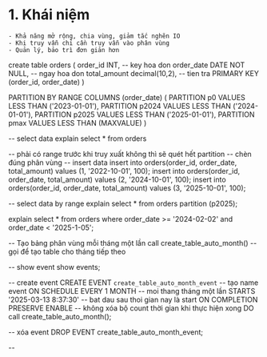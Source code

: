 # 1. Khái niệm
    - Khả năng mở rộng, chia vùng, giảm tắc nghẽn IO 
    - Khi truy vẫn chỉ cần truy vẫn vào phân vùng 
    - Quản lý, bảo trì đơn giản hơn

create table orders (
	order_id INT, -- key hoa don
    order_date DATE NOT NULL, -- ngay hoa don
    total_amount decimal(10,2), -- tien tra
    PRIMARY KEY (order_id, order_date)
)

PARTITION BY RANGE COLUMNS (order_date) (
	PARTITION p0 VALUES LESS THAN ('2023-01-01'),
    PARTITION p2024 VALUES LESS THAN ('2024-01-01'),
    PARTITION p2025 VALUES LESS THAN ('2025-01-01'),
    PARTITION pmax VALUES LESS THAN (MAXVALUE)
)

-- select data 
explain select * from orders

-- phải có range trước khi truy xuất không thì sẽ quét hết partition
-- chèn đúng phân vùng
-- insert data 
insert into orders(order_id, order_date, total_amount) values (1, '2022-10-01', 100);
insert into orders(order_id, order_date, total_amount) values (2, '2024-10-01', 100);
insert into orders(order_id, order_date, total_amount) values (3, '2025-10-01', 100);

-- select data by range 
explain select * from orders partition (p2025);

explain select * from orders where order_date >= '2024-02-02' and order_date < '2025-1-05';


-- Tạo bảng phân vùng mỗi tháng một lần 
call create_table_auto_month() -- gọi để tạo table cho tháng tiếp theo

-- show event
show events;

-- create event 
CREATE EVENT 
`create_table_auto_month_event` -- tạo name event 
ON SCHEDULE EVERY
	1 MONTH  -- moi thang tháng một lần
STARTS 
 '2025-03-13 8:37:30' -- bat dau sau thoi gian nay là start
ON COMPLETION 
	PRESERVE ENABLE -- không xóa bộ count thời gian khi thực hiện xong
DO 
	call create_table_auto_month();
	
-- xóa event 
DROP EVENT create_table_auto_month_event;

-- 